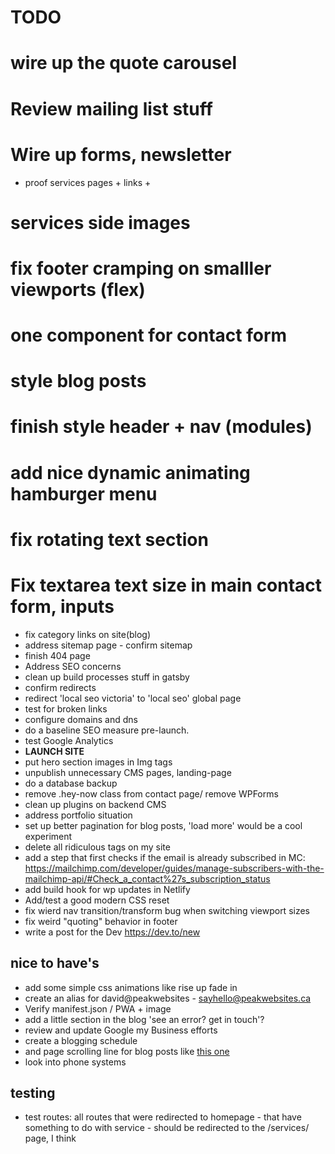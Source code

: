 # TODO

# wire up the quote carousel
# Review mailing list stuff
# Wire up forms, newsletter
- proof services pages + links + 
# services side images
# fix footer cramping on smalller viewports (flex)
# one component for contact form
# style blog posts
# finish style header + nav (modules)
# add nice dynamic animating hamburger menu
# fix rotating text section
# Fix textarea text size in main contact form, inputs
- fix category links on site(blog)
- address sitemap page - confirm sitemap
- finish 404 page
- Address SEO concerns
- clean up build processes stuff in gatsby   
- confirm redirects
- redirect 'local seo victoria' to 'local seo' global page
- test for broken links
- configure domains and dns
- do a baseline SEO measure pre-launch.
- test Google Analytics
- **LAUNCH SITE**
- put hero section images in Img tags
- unpublish unnecessary CMS pages, landing-page
- do a database backup
- remove .hey-now class from contact page/ remove WPForms
- clean up plugins on backend CMS
- address portfolio situation
- set up better pagination for blog posts, 'load more' would be a cool experiment
- delete all ridiculous tags on my site
- add a step that first checks if the email is already subscribed in MC: https://mailchimp.com/developer/guides/manage-subscribers-with-the-mailchimp-api/#Check_a_contact%27s_subscription_status
- add build hook for wp updates in Netlify
- Add/test a good modern CSS reset 
- fix wierd nav transition/transform bug when switching viewport sizes
- fix weird "quoting" behavior in footer
- write a post for the Dev https://dev.to/new

## nice to have's
- add some simple css animations like rise up fade in 
- create an alias for david@peakwebsites - sayhello@peakwebsites.ca
- Verify manifest.json / PWA + image
- add a little section in the blog 'see an error? get in touch'?
- review and update Google my Business efforts
- create a blogging schedule
- and page scrolling line for blog posts like [this one](https://www.ppchero.com/how-should-you-formulate-your-ppc-strategy/)
- look into phone systems

## testing
- test routes: all routes that were redirected to homepage - that have something to do with service - should be redirected to the /services/ page, I think 